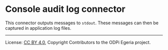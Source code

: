 <!-- SPDX-License-Identifier: CC-BY-4.0 -->
<!-- Copyright Contributors to the ODPi Egeria project. -->

# Console audit log connector

This connector outputs messages to `stdout`.
These messages can then be captured in application log files.


----
License: [CC BY 4.0](https://creativecommons.org/licenses/by/4.0/),
Copyright Contributors to the ODPi Egeria project.